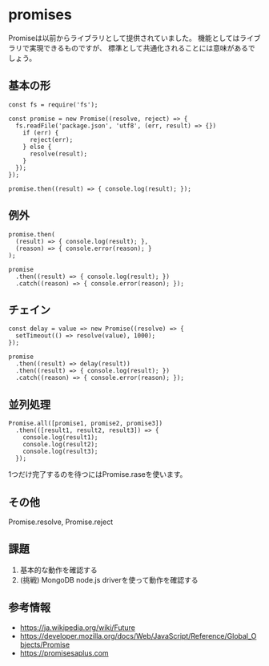 # promises

Promiseは以前からライブラリとして提供されていました。
機能としてはライブラリで実現できるものですが、
標準として共通化されることには意味があるでしょう。

## 基本の形

```
const fs = require('fs');

const promise = new Promise((resolve, reject) => {
  fs.readFile('package.json', 'utf8', (err, result) => {})
    if (err) {
      reject(err);
    } else {
      resolve(result);
    }
  });
});

promise.then((result) => { console.log(result); });
```

## 例外

```
promise.then(
  (result) => { console.log(result); },
  (reason) => { console.error(reason); }
);

promise
  .then((result) => { console.log(result); })
  .catch((reason) => { console.error(reason); });

```

## チェイン

```
const delay = value => new Promise((resolve) => {
  setTimeout(() => resolve(value), 1000);
});

promise
  .then((result) => delay(result))
  .then((result) => { console.log(result); })
  .catch((reason) => { console.error(reason); });
```

## 並列処理

```
Promise.all([promise1, promise2, promise3])
  .then(([result1, result2, result3]) => {
    console.log(result1);
    console.log(result2);
    console.log(result3);
  });
```

1つだけ完了するのを待つにはPromise.raseを使います。

## その他

Promise.resolve, Promise.reject

## 課題

1. 基本的な動作を確認する
2. (挑戦) MongoDB node.js driverを使って動作を確認する

## 参考情報

- https://ja.wikipedia.org/wiki/Future
- https://developer.mozilla.org/docs/Web/JavaScript/Reference/Global_Objects/Promise
- https://promisesaplus.com
